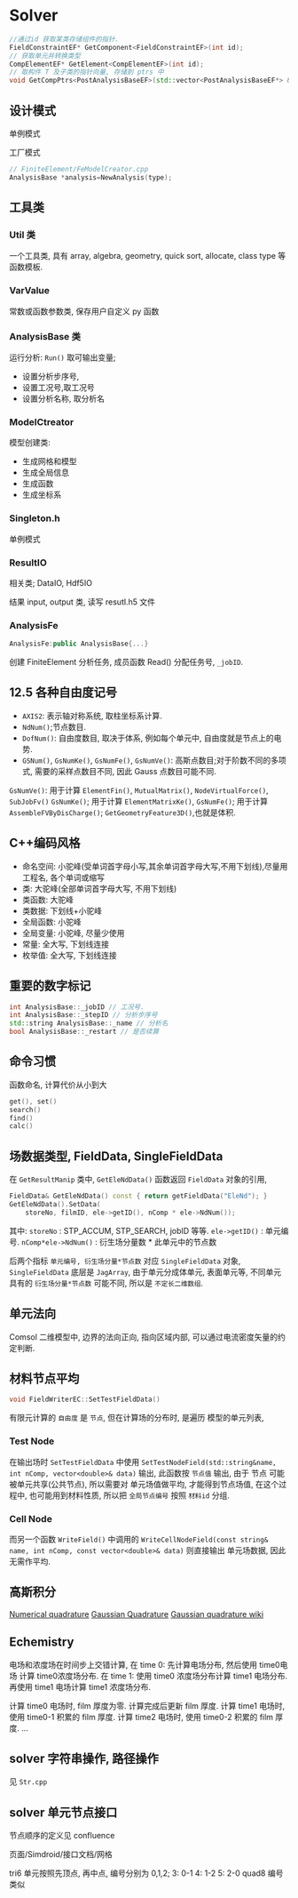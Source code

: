 # Solver

```cpp
//通过id 获取某类存储组件的指针.
FieldConstraintEF* GetComponent<FieldConstraintEF>(int id);
// 获取单元并转换类型
CompElementEF* GetElement<CompElementEF>(int id);
// 取构件 T 及子类的指针向量, 存储到 ptrs 中
void GetCompPtrs<PostAnalysisBaseEF>(std::vector<PostAnalysisBaseEF*> &ptrs)
```

## 设计模式

单例模式

工厂模式

```cpp
// FiniteElement/FeModelCreator.cpp
AnalysisBase *analysis=NewAnalysis(type);
```

## 工具类

### Util 类

一个工具类, 具有
array, algebra, geometry, quick sort, allocate,
class type 等函数模板.

### VarValue

常数或函数参数类,
保存用户自定义 py 函数

### AnalysisBase 类

运行分析: `Run()`
取可输出变量;

+ 设置分析步序号,
+ 设置工况号,取工况号
+ 设置分析名称, 取分析名

### ModelCtreator

模型创建类:

+ 生成网格和模型
+ 生成全局信息
+ 生成函数
+ 生成坐标系

### Singleton.h

单例模式

### ResultIO

相关类; DataIO, Hdf5IO

结果 input, output 类,
读写 resutl.h5 文件

### AnalysisFe

```cpp
AnalysisFe:public AnalysisBase{...}
```

创建 FiniteElement 分析任务,
成员函数 Read() 分配任务号, `_jobID`.

## 12.5 各种自由度记号

+ `AXIS2`: 表示轴对称系统, 取柱坐标系计算.
+ `NdNum()`;节点数目.
+ `DofNum()`: 自由度数目, 取决于体系, 例如每个单元中, 自由度就是节点上的电势.
+ `GSNum()`, `GsNumKe()`, `GsNumFe()`, `GsNumVe()`: 高斯点数目;对于阶数不同的多项式, 需要的采样点数目不同, 因此 Gauss 点数目可能不同.

`GsNumVe()`: 用于计算 `ElementFin()`, `MutualMatrix()`, `NodeVirtualForce()`, `SubJobFv()`
`GsNumKe()`; 用于计算 `ElementMatrixKe()`,
`GsNumFe()`; 用于计算 `AssembleFVByDisCharge()`; `GetGeometryFeature3D()`,也就是体积.

## C++编码风格

+ 命名空间: 小驼峰(受单词首字母小写,其余单词首字母大写,不用下划线),尽量用工程名, 各个单词或缩写
+ 类: 大驼峰(全部单词首字母大写, 不用下划线)
+ 类函数: 大驼峰
+ 类数据: 下划线+小驼峰
+ 全局函数: 小驼峰
+ 全局变量: 小驼峰, 尽量少使用
+ 常量: 全大写, 下划线连接
+ 枚举值: 全大写, 下划线连接

## 重要的数字标记

```cpp
int AnalysisBase::_jobID // 工况号.
int AnalysisBase::_stepID // 分析步序号
std::string AnalysisBase::_name // 分析名
bool AnalysisBase::_restart // 是否续算
```

## 命令习惯

函数命名, 计算代价从小到大

```cpp
get(), set()
search()
find()
calc()
```

## 场数据类型, FieldData, SingleFieldData

在 `GetResultManip` 类中, `GetEleNdData()` 函数返回 `FieldData` 对象的引用,

```cpp
FieldData& GetEleNdData() const { return getFieldData("EleNd"); }
GetEleNdData().SetData(
    storeNo, filmID, ele->getID(), nComp * ele->NdNum());
```

其中:
`storeNo` : STP_ACCUM, STP_SEARCH, jobID 等等.
`ele->getID()` : 单元编号.
`nComp*ele->NdNum()` : 衍生场分量数 * 此单元中的节点数

后两个指标 `单元编号, 衍生场分量*节点数` 对应 `SingleFieldData` 对象,
`SingleFieldData` 底层是 `JagArray`,
由于单元分成体单元, 表面单元等, 不同单元具有的 `衍生场分量*节点数` 可能不同,
所以是 `不定长二维数组`.

## 单元法向

Comsol 二维模型中, 边界的法向正向, 指向区域内部,
可以通过电流密度矢量的约定判断.

## 材料节点平均

```cpp
void FieldWriterEC::SetTestFieldData()
```

有限元计算的 `自由度` 是 `节点`,
但在计算场的分布时, 是遍历 模型的单元列表,

### Test Node

在输出场时 `SetTestFieldData` 中使用
`SetTestNodeField(std::string&name, int nComp, vector<double>& data)` 输出,
此函数按 `节点值` 输出, 由于 节点 可能被单元共享(公共节点),
所以需要对 单元场值做平均, 才能得到节点场值,
在这个过程中, 也可能用到材料性质, 所以把 `全局节点编号` 按照 `材料id` 分组.

### Cell Node

而另一个函数 `WriteField()` 中调用的
`WriteCellNodeField(const string& name, int nComp, const vector<double>& data)`
则直接输出 单元场数据, 因此无需作平均.

## 高斯积分

[Numerical quadrature](https://finite-element.github.io/1_quadrature.html#extending-legendre-gausz-quadrature-to-two-dimensions)
[Gaussian Quadrature](https://mathworld.wolfram.com/GaussianQuadrature.html)
[Gaussian quadrature wiki](https://en.wikipedia.org/wiki/Gaussian_quadrature)

## Echemistry

电场和浓度场在时间步上交错计算,
在 time 0: 先计算电场分布, 然后使用 time0电场 计算 time0浓度场分布.
在 time 1: 使用 time0 浓度场分布计算 time1 电场分布. 再使用 time1 电场计算 time1 浓度场分布.

计算 time0 电场时, film 厚度为零. 计算完成后更新 film 厚度.
计算 time1 电场时, 使用 time0-1 积累的 film 厚度.
计算 time2 电场时, 使用 time0-2 积累的 film 厚度.
...

## solver 字符串操作, 路径操作

见 `Str.cpp`

## solver 单元节点接口

节点顺序的定义见 confluence

页面/Simdroid/接口文档/网格

tri6 单元按照先顶点, 再中点,
编号分别为
0,1,2;
3: 0-1
4: 1-2
5: 2-0
quad8 编号类似

